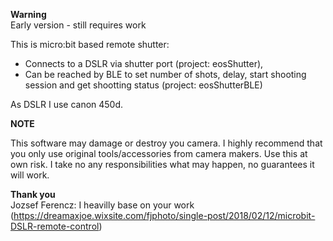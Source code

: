 **Warning**  
Early version - still requires work    
  
This is micro:bit based remote shutter:
* Connects to a DSLR via shutter port (project: eosShutter),
* Can be reached by BLE to set number of shots, delay, start shooting session and get shootting status (project: eosShutterBLE)
  
As DSLR I use canon 450d. 
  
**NOTE**  
  
This software may damage or destroy you camera. I highly recommend that you only use original tools/accessories from camera makers. 
Use this at own risk. I take no any responsibilities what may happen, no guarantees it will work.  
  
**Thank you**  
Jozsef Ferencz: I heavilly base on your work (https://dreamaxjoe.wixsite.com/fjphoto/single-post/2018/02/12/microbit-DSLR-remote-control)

